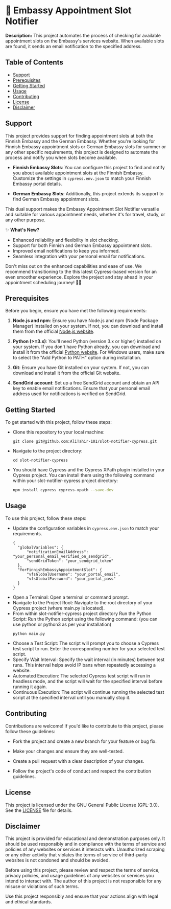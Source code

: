 # 🌟 Embassy Appointment Slot Notifier

**Description:** This project automates the process of checking for available appointment slots on the Embassy's services website. When available slots are found, it sends an email notification to the specified address.

## Table of Contents

- [Support](#support)
- [Prerequisites](#prerequisites)
- [Getting Started](#getting-started)
- [Usage](#usage)
- [Contributing](#contributing)
- [License](#license)
- [Disclaimer](#Disclaimer)

## Support

This project provides support for finding appointment slots at both the Finnish Embassy and the German Embassy. Whether you're looking for Finnish Embassy appointment slots or German Embassy slots for summer or any other specific requirements, this project is designed to automate the process and notify you when slots become available.

- **Finnish Embassy Slots**: You can configure this project to find and notify you about available appointment slots at the Finnish Embassy. Customize the settings in `cypress.env.json` to match your Finnish Embassy portal details.

- **German Embassy Slots**: Additionally, this project extends its support to find German Embassy appointment slots.

This dual support makes the Embassy Appointment Slot Notifier versatile and suitable for various appointment needs, whether it's for travel, study, or any other purpose.

✨ **What's New?**

- Enhanced reliability and flexibility in slot checking.
- Support for both Finnish and German Embassy appointment slots.
- Improved email notifications to keep you informed.
- Seamless integration with your personal email for notifications.

Don't miss out on the enhanced capabilities and ease of use. We recommend transitioning to the this latest Cypress-based version for an even smoother experience. Explore the project and stay ahead in your appointment scheduling journey! 🤖✨

## Prerequisites

Before you begin, ensure you have met the following requirements:

1. **Node.js and npm**: Ensure you have Node.js and npm (Node Package Manager) installed on your system. If not, you can download and install them from the official [Node.js website](https://nodejs.org/).

2. **Python (>=3.x)**: You'll need Python (version 3.x or higher) installed on your system. If you don't have Python already, you can download and install it from the official [Python website](https://www.python.org/downloads/). For Windows users, make sure to select the "Add Python to PATH" option during installation.

3. **Git**: Ensure you have Git installed on your system. If not, you can download and install it from the official Git website.

4. **SendGrid account**: Set up a free SendGrid account and obtain an API key to enable email notifications. Ensure that your personal email address used for notifications is verified on SendGrid.

## Getting Started

To get started with this project, follow these steps:

- Clone this repository to your local machine:
  ```shell
  git clone git@github.com:AliTahir-101/slot-notifier-cypress.git
  ```
- Navigate to the project directory:
  ```shell
  cd slot-notifier-cypress
  ```
- You should have Cypress and the Cypress XPath plugin installed in your Cypress project. You can install them using the following command within your slot-notifier-cypress project directory:
  ```bash
  npm install cypress cypress-xpath --save-dev
  ```

## Usage

To use this project, follow these steps:

- Update the configuration variables in `cypress.env.json` to match your requirements.
  ```shell
  {
    "globalVariables": {
        "notificationEmailAddress": "your_personal_email_verified_on_sendgrid",
        "sendGridToken": "your_sendgrid_token"
    },
    "forFinnishEmbassyAppointmentSlot": {
        "vfsGlobalUsername": "your_portal_email",
        "vfsGlobalPassword": "your_portal_pass"
    }
  }
  ```
- Open a Terminal: Open a terminal or command prompt.
- Navigate to the Project Root: Navigate to the root directory of your Cypress project (where main.py is located).
- From within slot-notifier-cypress project directory Run the Python Script: Run the Python script using the following command: (you can use python or python3 as per your installation)
  ```shell
  python main.py
  ```
- Choose a Test Script: The script will prompt you to choose a Cypress test script to run. Enter the corresponding number for your selected test script.
- Specify Wait Interval: Specify the wait interval (in minutes) between test runs. This interval helps avoid IP bans when repeatedly accessing a website.
- Automated Execution: The selected Cypress test script will run in headless mode, and the script will wait for the specified interval before running it again.
- Continuous Execution: The script will continue running the selected test script at the specified interval until you manually stop it.

## Contributing

Contributions are welcome! If you'd like to contribute to this project, please follow these guidelines:

- Fork the project and create a new branch for your feature or bug fix.

- Make your changes and ensure they are well-tested.

- Create a pull request with a clear description of your changes.

- Follow the project's code of conduct and respect the contribution guidelines.

## License

This project is licensed under the GNU General Public License (GPL-3.0). See the [LICENSE](https://github.com/AliTahir-101/slot-notifier-cypress/blob/main/LICENSE) file for details.

## Disclaimer

This project is provided for educational and demonstration purposes only. It should be used responsibly and in compliance with the terms of service and policies of any websites or services it interacts with. Unauthorized scraping or any other activity that violates the terms of service of third-party websites is not condoned and should be avoided.

Before using this project, please review and respect the terms of service, privacy policies, and usage guidelines of any websites or services you intend to interact with. The author of this project is not responsible for any misuse or violations of such terms.

Use this project responsibly and ensure that your actions align with legal and ethical standards.
